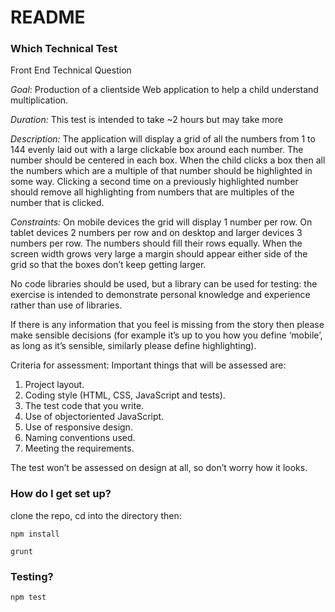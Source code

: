 # README #

### Which Technical Test ###

Front End Technical Question

*Goal​*: Production of a client­side Web application to help a child understand multiplication.

*Duration:* ​This test is intended to take ~2 hours but may take more

*Description:*​ The application will display a grid of all the numbers from 1 to 144 evenly laid out
with a large clickable box around each number. The number should be centered in each box.
When the child clicks a box then all the numbers which are a multiple of that number should be
highlighted in some way. Clicking a second time on a previously highlighted number should
remove all highlighting from numbers that are multiples of the number that is clicked.

*Constraints:* ​On mobile devices the grid will display 1 number per row. On tablet devices 2
numbers per row and on desktop and larger devices 3 numbers per row. The numbers should
fill their rows equally. When the screen width grows very large a margin should appear either
side of the grid so that the boxes don’t keep getting larger.

No code libraries should be used, but a library can be used for testing: the exercise is intended
to demonstrate personal knowledge and experience rather than use of libraries.

If there is any information that you feel is missing from the story then please make sensible
decisions (for example it’s up to you how you define ‘mobile’, as long as it’s sensible, similarly
please define highlighting).

Criteria for assessment: ​Important things that will be assessed are:

1. Project layout.
2. Coding style (HTML, CSS, JavaScript and tests).
3. The test code that you write.
4. Use of object­oriented JavaScript.
5. Use of responsive design.
6. Naming conventions used.
7. Meeting the requirements.

The test won’t be assessed on design at all, so don’t worry how it looks.

### How do I get set up? ###

clone the repo, cd into the directory then:

`npm install`

`grunt`

### Testing? ###

`npm test`
